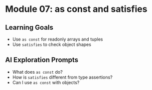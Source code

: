 # Module 07: as const and satisfies

## Learning Goals

- Use `as const` for readonly arrays and tuples
- Use `satisfies` to check object shapes

## AI Exploration Prompts

- What does `as const` do?
- How is `satisfies` different from type assertions?
- Can I use `as const` with objects?
